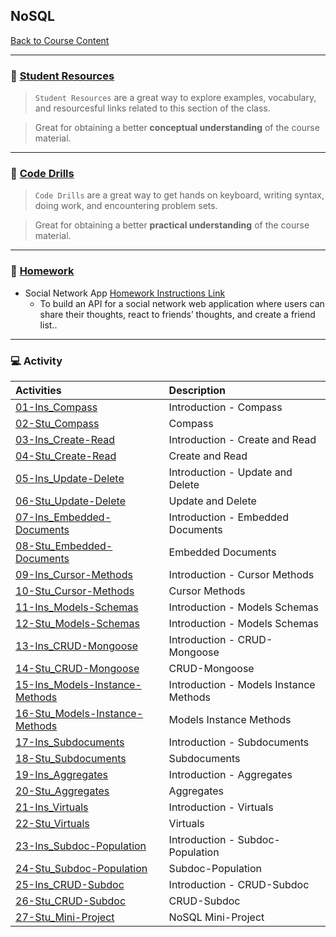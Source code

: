 ## NoSQL
[Back to Course Content](../../README.md)

-----
### :book: **[Student Resources](student-resources/README.md)**

> `Student Resources` are a great way to explore examples, vocabulary, and resourcesful links related to this section of the class.

> Great for obtaining a better **conceptual understanding** of the course material. 

------
### :dart: **[Code Drills](code-drills/README.md)**

> `Code Drills` are a great way to get hands on keyboard, writing syntax, doing work, and encountering problem sets. 

> Great for obtaining a better **practical understanding** of the course material. 

-----
### :pencil: **[Homework](homework/README.md)**

- Social Network App
[Homework Instructions Link](homework/README.md)
    * To build an API for a social network web application where users can share their thoughts, react to friends’ thoughts, and create a friend list..

-----
### :computer: Activity

|  Activities |  Description |
|:--	|:--
|[01-Ins_Compass](activities/01-Ins_Compass)| Introduction - Compass |
|[02-Stu_Compass](activities/02-Stu_Compass)| Compass |
|[03-Ins_Create-Read](activities/03-Ins_Create-Read)| Introduction - Create and Read |
|[04-Stu_Create-Read](activities/04-Stu_Create-Read)| Create and Read |
|[05-Ins_Update-Delete](activities/05-Ins_Update-Delete)| Introduction - Update and Delete |
|[06-Stu_Update-Delete](activities/06-Stu_Update-Delete)| Update and Delete |
|[07-Ins_Embedded-Documents](activities/07-Ins_Embedded-Documents)| Introduction - Embedded Documents |
|[08-Stu_Embedded-Documents](activities/08-Stu_Embedded-Documents)| Embedded Documents |
|[09-Ins_Cursor-Methods](activities/09-Ins_Cursor-Methods)| Introduction - Cursor Methods |
|[10-Stu_Cursor-Methods](activities/10-Stu_Cursor-Methods)| Cursor Methods |
|[11-Ins_Models-Schemas](activities/11-Ins_Models-Schemas)| Introduction - Models Schemas |
|[12-Stu_Models-Schemas](activities/12-Stu_Models-Schemas)| Introduction - Models Schemas |
|[13-Ins_CRUD-Mongoose](activities/13-Ins_CRUD-Mongoose)| Introduction - CRUD-Mongoose |
|[14-Stu_CRUD-Mongoose](activities/14-Stu_CRUD-Mongoose)| CRUD-Mongoose |
|[15-Ins_Models-Instance-Methods](activities/15-Ins_Models-Instance-Methods)| Introduction - Models Instance Methods |
|[16-Stu_Models-Instance-Methods](activities/16-Stu_Models-Instance-Methods)| Models Instance Methods |
|[17-Ins_Subdocuments](activities/17-Ins_Subdocuments)| Introduction - Subdocuments |
|[18-Stu_Subdocuments](activities/18-Stu_Subdocuments)| Subdocuments |
|[19-Ins_Aggregates](activities/19-Ins_Aggregates)| Introduction - Aggregates |
|[20-Stu_Aggregates](activities/20-Stu_Aggregates)| Aggregates |
|[21-Ins_Virtuals](activities/21-Ins_Virtuals)| Introduction - Virtuals |
|[22-Stu_Virtuals](activities/22-Stu_Virtuals)| Virtuals |
|[23-Ins_Subdoc-Population](activities/23-Ins_Subdoc-Population)| Introduction - Subdoc-Population |
|[24-Stu_Subdoc-Population](activities/24-Stu_Subdoc-Population)| Subdoc-Population |
|[25-Ins_CRUD-Subdoc](activities/25-Ins_CRUD-Subdoc)| Introduction - CRUD-Subdoc |
|[26-Stu_CRUD-Subdoc](activities/26-Stu_CRUD-Subdoc)| CRUD-Subdoc |
|[27-Stu_Mini-Project](activities/27-Stu_Mini-Project)| NoSQL Mini-Project |





